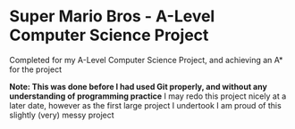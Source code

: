 # Super Mario Bros - A-Level Computer Science Project

Completed for my A-Level Computer Science Project, and achieving an A* for the project

__Note: This was done before I had used Git properly, and without any understanding of programming practice__
I may redo this project nicely at a later date, however as the first large project I undertook I am proud of this slightly (very) 
messy project

